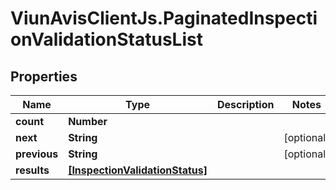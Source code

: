 # ViunAvisClientJs.PaginatedInspectionValidationStatusList

## Properties

Name | Type | Description | Notes
------------ | ------------- | ------------- | -------------
**count** | **Number** |  | 
**next** | **String** |  | [optional] 
**previous** | **String** |  | [optional] 
**results** | [**[InspectionValidationStatus]**](InspectionValidationStatus.md) |  | 


